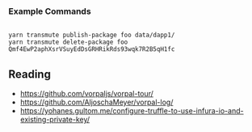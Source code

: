 


### Example Commands


```

yarn transmute publish-package foo data/dapp1/
yarn transmute delete-package foo Qmf4EwP2aphXsrVSuyEdDsGRHRikRds93wqk7R2B5qH1fc

```


## Reading

- https://github.com/vorpaljs/vorpal-tour/
- https://github.com/AljoschaMeyer/vorpal-log/
- https://yohanes.gultom.me/configure-truffle-to-use-infura-io-and-existing-private-key/